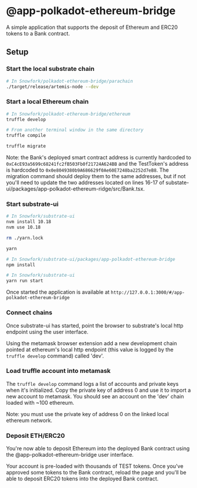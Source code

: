 # @app-polkadot-ethereum-bridge

A simple application that supports the deposit of Ethereum and ERC20 tokens to a Bank contract.

## Setup

### Start the local substrate chain
```bash
# In Snowfork/polkadot-ethereum-bridge/parachain
./target/release/artemis-node --dev
```

### Start a local Ethereum chain
```bash
# In Snowfork/polkadot-ethereum-bridge/ethereum
truffle develop

# From another terminal window in the same directory
truffle compile

truffle migrate
```

Note: the Bank's deployed smart contract address is currently hardcoded to `0xC4cE93a5699c68241fc2fB503Fb0f21724A624BB` and the TestToken's address is hardcoded to `0x0e8049380b9A686629f0Ae60E7248ba2252d7eB8`. The migration command should deploy them to the same addresses, but if not you'll need to update the two addresses located on lines 16-17 of substate-ui/packages/app-polkadot-ethereum-ridge/src/Bank.tsx.

### Start substrate-ui

```bash
# In Snowfork/substrate-ui
nvm install 10.18
nvm use 10.18

rm ./yarn.lock 

yarn
```

```bash
# In Snowfork/substrate-ui/packages/app-polkadot-ethereum-bridge
npm install
```

```bash
# In Snowfork/substrate-ui
yarn run start
```

Once started the application is available at `http://127.0.0.1:3000/#/app-polkadot-ethereum-bridge`

### Connect chains

Once substrate-ui has started, point the browser to substrate's local http endpoint using the user interface. 

Using the metamask browser extension add a new development chain pointed at ethereum's local http endpoint (this value is logged by the `truffle develop` command) called 'dev'.

### Load truffle account into metamask

The `truffle develop` command logs a list of accounts and private keys when it's initialized. Copy the private key of address 0 and use it to import a new account to metamask. You should see an account on the 'dev' chain loaded with ~100 ethereum.

Note: you must use the private key of address 0 on the linked local ethereum network.

### Deposit ETH/ERC20

You're now able to deposit Ethereum into the deployed Bank contract using the @app-polkadot-ethereum-bridge user interface.

Your account is pre-loaded with thousands of TEST tokens. Once you've approved some tokens to the Bank contract, reload the page and you'll be able to deposit ERC20 tokens into the deployed Bank contract.
